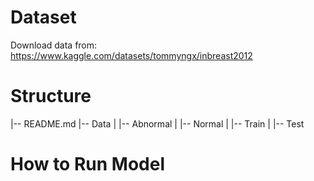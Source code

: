 # Dataset
Download data from: https://www.kaggle.com/datasets/tommyngx/inbreast2012

# Structure
|-- README.md
|-- Data
|   |-- Abnormal
|   |-- Normal
|       |-- Train
|       |-- Test


# How to Run Model
